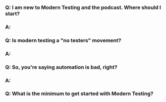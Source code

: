 ### Q: I am new to Modern Testing and the podcast.  Where should I start?

### A:

### Q: Is modern testing a "no testers" movement?

### A:

### Q: So, you're saying automation is bad, right?

### A:

### Q: What is the minimum to get started with Modern Testing?






